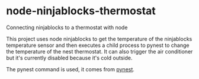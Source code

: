 node-ninjablocks-thermostat
===========================

Connecting ninjablocks to a thermostat with node

This project uses node ninjablocks to get the temperature of the ninjablocks temperature sensor and then executes a child process to pynest to change the temperature of the nest thermostat.  It can also trigger the air conditioner but it's currently disabled because it's cold outside.

The pynest command is used, it comes from [pynest](https://github.com/abemassry/pynest).
